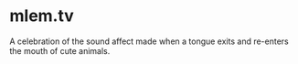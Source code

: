 # mlem.tv
A celebration of the sound affect made when a tongue exits and re-enters the mouth of cute animals.
